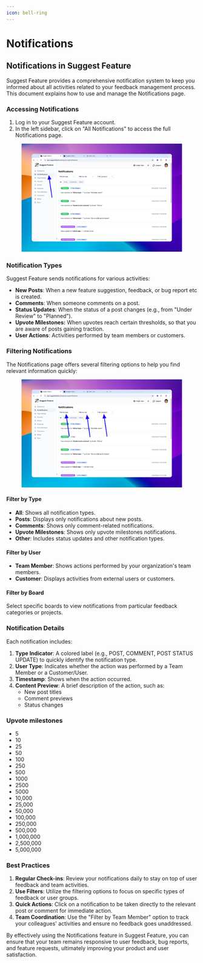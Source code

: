 ```yaml
---
icon: bell-ring
---
```


# Notifications

## Notifications in Suggest Feature

Suggest Feature provides a comprehensive notification system to keep you informed about all activities related to your feedback management process. This document explains how to use and manage the Notifications page.

### Accessing Notifications

1. Log in to your Suggest Feature account.
2. In the left sidebar, click on "All Notifications" to access the full Notifications page.

<figure><img src="../.gitbook/assets/image (36).png" alt=""><figcaption></figcaption></figure>

### Notification Types

Suggest Feature sends notifications for various activities:

* **New Posts**: When a new feature suggestion, feedback, or bug report etc is created.
* **Comments**: When someone comments on a post.
* **Status Updates**: When the status of a post changes (e.g., from "Under Review" to "Planned").
* **Upvote Milestones:** When upvotes reach certain thresholds, so that you are aware of posts gaining traction.
* **User Actions**: Activities performed by team members or customers.

### Filtering Notifications

The Notifications page offers several filtering options to help you find relevant information quickly:

<figure><img src="../.gitbook/assets/image (37).png" alt=""><figcaption></figcaption></figure>

#### Filter by Type

* **All**: Shows all notification types.
* **Posts**: Displays only notifications about new posts.
* **Comments**: Shows only comment-related notifications.
* **Upvote Milestones**: Shows only upvote milestones notifications.
* **Other**: Includes status updates and other notification types.

#### Filter by User

* **Team Member**: Shows actions performed by your organization's team members.
* **Customer**: Displays activities from external users or customers.

#### Filter by Board

Select specific boards to view notifications from particular feedback categories or projects.

### Notification Details

Each notification includes:

1. **Type Indicator**: A colored label (e.g., POST, COMMENT, POST STATUS UPDATE) to quickly identify the notification type.
2. **User Type**: Indicates whether the action was performed by a Team Member or a Customer/User.
3. **Timestamp**: Shows when the action occurred.
4. **Content Preview**: A brief description of the action, such as:
   * New post titles
   * Comment previews
   * Status changes

### Upvote milestones <a href="#h_7df2add8ee" id="h_7df2add8ee"></a>

* 5
* 10
* 25
* 50
* 100
* 250
* 500
* 1000
* 2500
* 5000
* 10,000
* 25,000
* 50,000
* 100,000
* 250,000
* 500,000
* 1,000,000
* 2,500,000
* 5,000,000

### Best Practices

1. **Regular Check-ins**: Review your notifications daily to stay on top of user feedback and team activities.
2. **Use Filters**: Utilize the filtering options to focus on specific types of feedback or user groups.
3. **Quick Actions**: Click on a notification to be taken directly to the relevant post or comment for immediate action.
4. **Team Coordination**: Use the "Filter by Team Member" option to track your colleagues' activities and ensure no feedback goes unaddressed.

By effectively using the Notifications feature in Suggest Feature, you can ensure that your team remains responsive to user feedback, bug reports, and feature requests, ultimately improving your product and user satisfaction.
